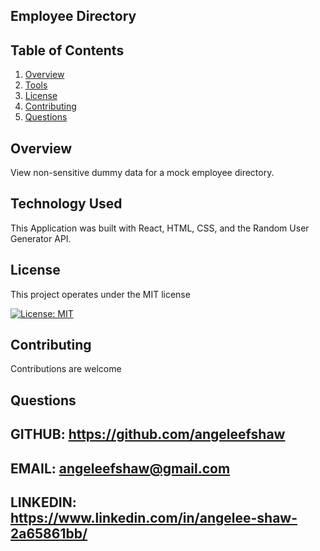   ## Employee Directory 
  

  
  ## Table of Contents
  1. [Overview](#Overview)
  2. [Tools](#Tools)
  3. [License](#License)
  4. [Contributing](#Contributing)
  5. [Questions](#Questions)
  
  ## Overview 
  
  View non-sensitive dummy data for a mock employee directory.

  ## Technology Used
  
  This Application was built with React, HTML, CSS, and the Random User Generator API.
  
  ## License
  This project operates under the MIT license
  
  [![License: MIT](https://img.shields.io/badge/License-MIT-yellow.svg)](https://opensource.org/licenses/MIT)
  
  ## Contributing 
  Contributions are welcome
  
  ## Questions
  
  GITHUB: https://github.com/angeleefshaw
  --
  EMAIL: angeleefshaw@gmail.com
  --
  LINKEDIN: https://www.linkedin.com/in/angelee-shaw-2a65861bb/
  --
  

